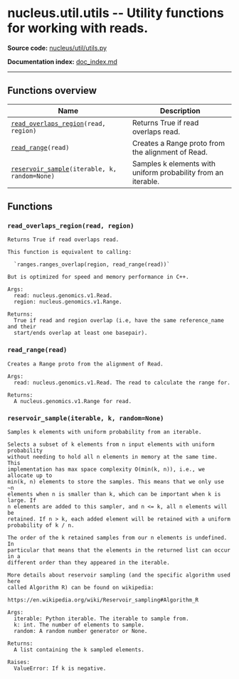 # nucleus.util.utils -- Utility functions for working with reads.
**Source code:** [nucleus/util/utils.py](https://github.com/google/nucleus/tree/master/nucleus/util/utils.py)

**Documentation index:** [doc_index.md](../../doc_index.md)

---


## Functions overview
Name | Description
-----|------------
[`read_overlaps_region`](#read_overlaps_region)`(read, region)` | Returns True if read overlaps read.
[`read_range`](#read_range)`(read)` | Creates a Range proto from the alignment of Read.
[`reservoir_sample`](#reservoir_sample)`(iterable, k, random=None)` | Samples k elements with uniform probability from an iterable.

## Functions
<a name="read_overlaps_region"></a>
### `read_overlaps_region(read, region)`
```
Returns True if read overlaps read.

This function is equivalent to calling:

  `ranges.ranges_overlap(region, read_range(read))`

But is optimized for speed and memory performance in C++.

Args:
  read: nucleus.genomics.v1.Read.
  region: nucleus.genomics.v1.Range.

Returns:
  True if read and region overlap (i.e, have the same reference_name and their
  start/ends overlap at least one basepair).
```

<a name="read_range"></a>
### `read_range(read)`
```
Creates a Range proto from the alignment of Read.

Args:
  read: nucleus.genomics.v1.Read. The read to calculate the range for.

Returns:
  A nucleus.genomics.v1.Range for read.
```

<a name="reservoir_sample"></a>
### `reservoir_sample(iterable, k, random=None)`
```
Samples k elements with uniform probability from an iterable.

Selects a subset of k elements from n input elements with uniform probability
without needing to hold all n elements in memory at the same time. This
implementation has max space complexity O(min(k, n)), i.e., we allocate up to
min(k, n) elements to store the samples. This means that we only use ~n
elements when n is smaller than k, which can be important when k is large. If
n elements are added to this sampler, and n <= k, all n elements will be
retained. If n > k, each added element will be retained with a uniform
probability of k / n.

The order of the k retained samples from our n elements is undefined. In
particular that means that the elements in the returned list can occur in a
different order than they appeared in the iterable.

More details about reservoir sampling (and the specific algorithm used here
called Algorithm R) can be found on wikipedia:

https://en.wikipedia.org/wiki/Reservoir_sampling#Algorithm_R

Args:
  iterable: Python iterable. The iterable to sample from.
  k: int. The number of elements to sample.
  random: A random number generator or None.

Returns:
  A list containing the k sampled elements.

Raises:
  ValueError: If k is negative.
```

